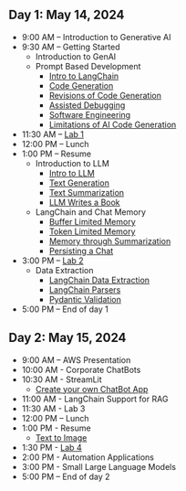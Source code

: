 ## Day 1: May 14, 2024

- 9:00 AM – Introduction to Generative AI
- 9:30 AM – Getting Started
  - Introduction to GenAI
  - Prompt Based Development
    - [Intro to LangChain](cabi_genai_1_1_langchain.ipynb)
    - [Code Generation](cabi_genai_1_2_code.ipynb)
    - [Revisions of Code Generation](cabi_genai_1_3_code_revisions.ipynb)
    - [Assisted Debugging](cabi_genai_1_4_debugging.ipynb)
    - [Software Engineering](cabi_genai_1_5_software_eng.ipynb)
    - [Limitations of AI Code Generation](cabi_genai_1_6_code_gen_limit.ipynb)
- 11:30 AM – [Lab 1](cabi_genai_1_lab.ipynb)
- 12:00 PM – Lunch
- 1:00 PM – Resume
  - Introduction to LLM
    - [Intro to LLM](cabi_genai_2_1_llm.ipynb)
    - [Text Generation](cabi_genai_2_2_text_gen.ipynb)
    - [Text Summarization](cabi_genai_2_3_text_summary.ipynb)
    - [LLM Writes a Book](cabi_genai_2_4_book.ipynb)
  - LangChain and Chat Memory
    - [Buffer Limited Memory](cabi_genai_2_6_memory_buffer.ipynb)
    - [Token Limited Memory](cabi_genai_2_7_memory_token.ipynb)
    - [Memory through Summarization](cabi_genai_2_8_memory_summary.ipynb)
    - [Persisting a Chat](cabi_genai_2_9_memory_persist.ipynb)
- 3:00 PM – [Lab 2](cabi_genai_2_lab.ipynb)
  - Data Extraction
    - [LangChain Data Extraction](cabi_genai_3_1_langchain_data.ipynb)
    - [LangChain Parsers](cabi_genai_3_2_parsers.ipynb)
    - [Pydantic Validation](cabi_genai_3_3_pydantic.ipynb)
- 5:00 PM – End of day 1

## Day 2: May 15, 2024

- 9:00 AM – AWS Presentation
- 10:00 AM - Corporate ChatBots
- 10:30 AM - StreamLit
  - [Create your own ChatBot App](./chatapp/)
- 11:00 AM - LangChain Support for RAG
- 11:30 AM - Lab 3
- 12:00 PM – Lunch
- 1:00 PM - Resume
  - [Text to Image](cabi_genai_4_1_images.ipynb)
- 1:30 PM - [Lab 4](cabi_genai_4_lab.ipynb)
- 2:00 PM - Automation Applications
- 3:00 PM - Small Large Language Models
- 5:00 PM – End of day 2
